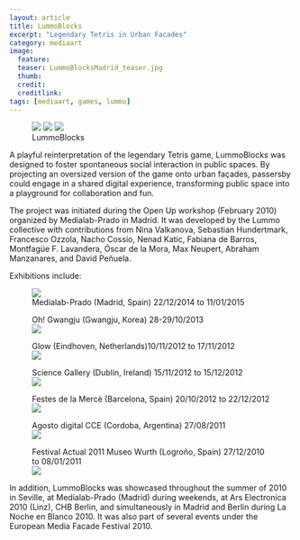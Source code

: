 ```yaml
---
layout: article
title: LummoBlocks
excerpt: "Legendary Tetris in Urban Facades"
category: mediaart
image: 
  feature:
  teaser: LummoBlocksMadrid_teaser.jpg
  thumb:
  credit: 
  creditlink: 
tags: [mediaart, games, lummo]
---
```


<figure class="third">
	<img src="https://farm9.staticflickr.com/8207/8176431655_4af1ab7491_z.jpg">
	<img src="https://farm9.staticflickr.com/8312/8018195218_66e219c724_z.jpg">
	<img src="https://farm7.staticflickr.com/6076/6103543433_48195d5756_z.jpg">
	<figcaption>LummoBlocks</figcaption>
</figure>

A playful reinterpretation of the legendary Tetris game, LummoBlocks was designed to foster spontaneous social interaction in public spaces. By projecting an oversized version of the game onto urban façades, passersby could engage in a shared digital experience, transforming public space into a playground for collaboration and fun.

The project was initiated during the Open Up workshop (February 2010) organized by Medialab-Prado in Madrid. It was developed by the Lummo collective with contributions from Nina Valkanova, Sebastian Hundertmark, Francesco Ozzola, Nacho Cossío, Nenad Katic, Fabiana de Barros, Montfagüe F. Lavandera, Óscar de la Mora, Max Neupert, Abraham Manzanares, and David Peñuela.

Exhibitions include:

<figure class="one">
	<img src="https://farm8.staticflickr.com/7490/15848900579_9bb7b31b11_z.jpg">
	<figcaption>Medialab-Prado (Madrid, Spain) 22/12/2014 to 11/01/2015
	</figcaption>
</figure>

<figure class="one">
	<figcaption>Oh! Gwangju (Gwangju, Korea) 28-29/10/2013</figcaption>
	<img src="https://farm3.staticflickr.com/2814/10709833433_26bf5a3e33_z.jpg">
</figure>

<figure class="one">
	<figcaption>Glow (Eindhoven, Netherlands)10/11/2012 to 17/11/2012</figcaption>
	<img src="https://farm9.staticflickr.com/8207/8176431655_4af1ab7491_z.jpg">
</figure>


<figure class="one">
  <figcaption>Science Gallery (Dublin, Ireland) 15/11/2012 to  15/12/2012</figcaption>
	<img src="https://farm9.staticflickr.com/8203/8188511746_814b17210c_z.jpg">
</figure>


<figure class="one">
	<figcaption>Festes de la Mercè (Barcelona, Spain) 20/10/2012 to 22/12/2012</figcaption>
	<img src="https://farm9.staticflickr.com/8312/8018195218_66e219c724_z.jpg">
</figure>

<figure class="one">
	<figcaption>Agosto digital CCE (Cordoba, Argentina) 27/08/2011</figcaption>
	<img src="https://farm7.staticflickr.com/6076/6103543433_48195d5756_z.jpg">
</figure>

<figure class="one">
	<figcaption>Festival Actual 2011 Museo Wurth (Logroño, Spain) 27/12/2010 to 08/01/2011</figcaption>
	<img src="https://farm3.staticflickr.com/2380/5754186476_566edc88e4_z.jpg">
</figure>

In addition, LummoBlocks was showcased throughout the summer of 2010 in Seville, at Medialab-Prado (Madrid) during weekends, at Ars Electronica 2010 (Linz), CHB Berlin, and simultaneously in Madrid and Berlin during La Noche en Blanco 2010. It was also part of several events under the European Media Facade Festival 2010.


